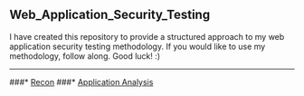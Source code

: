 ## Web_Application_Security_Testing

I have created this repository to provide a structured approach to my web application security testing methodology. If you would like to use my methodology, follow along. Good luck! :)

---

###* [Recon](https://github.com/SpiderSec101/Web_Application_Security_Testing/tree/main/Recon)
###* [Application Analysis](https://github.com/SpiderSec101/Web_Application_Security_Testing/tree/main/Application%20Analysis)
